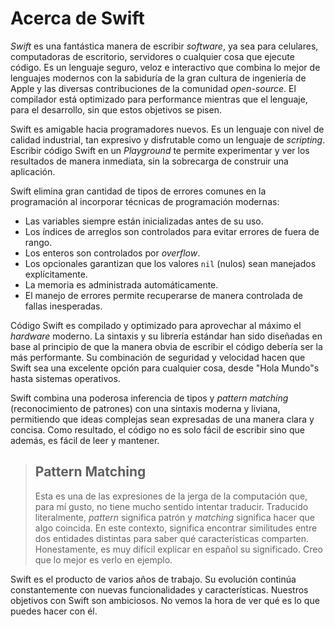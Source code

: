 # Acerca de Swift

_Swift_ es una fantástica manera de escribir _software_, ya sea para celulares, computadoras de escritorio, servidores o cualquier cosa que ejecute código. Es un lenguaje seguro, veloz e interactivo que combina lo mejor de lenguajes modernos con la sabiduría de la gran cultura de ingeniería de Apple y las diversas contribuciones de la comunidad _open-source_. El compilador está optimizado para performance mientras que el lenguaje, para el desarrollo, sin que estos objetivos se pisen.

Swift es amigable hacia programadores nuevos. Es un lenguaje con nivel de calidad industrial, tan expresivo y disfrutable como un lenguaje de _scripting_. Escribir código Swift en un _Playground_ te permite experimentar y ver los resultados de manera inmediata, sin la sobrecarga de construir una aplicación.

Swift elimina gran cantidad de tipos de errores comunes en la programación al incorporar técnicas de programación modernas:

* Las variables siempre están inicializadas antes de su uso.
* Los índices de arreglos son controlados para evitar errores de fuera de rango.
* Los enteros son controlados por _overflow_.
* Los opcionales garantizan que los valores `nil` \(nulos\) sean manejados explícitamente.
* La memoria es administrada automáticamente.
* El manejo de errores permite recuperarse de manera controlada de fallas inesperadas.

Código Swift es compilado y optimizado para aprovechar al máximo el _hardware_ moderno. La sintaxis y su librería estándar han sido diseñadas en base al principio de que la manera obvia de escribir el código debería ser la más performante. Su combinación de seguridad y velocidad hacen que Swift sea una excelente opción para cualquier cosa, desde "Hola Mundo"s hasta sistemas operativos.

Swift combina una poderosa inferencia de tipos y _pattern matching_ \(reconocimiento de patrones\) con una sintaxis moderna y liviana, permitiendo que ideas complejas sean expresadas de una manera clara y concisa. Como resultado, el código no es solo fácil de escribir sino que además, es fácil de leer y mantener.

> ## Pattern Matching
>
> Esta es una de las expresiones de la jerga de la computación que, para mí gusto, no tiene mucho sentido intentar traducir. Traducido literalmente, _pattern_ significa patrón y _matching_ significa hacer que algo coincida. En este contexto, significa encontrar similitudes entre dos entidades distintas para saber qué características comparten. Honestamente, es muy difícil explicar en español su significado. Creo que lo mejor es verlo en ejemplo.

Swift es el producto de varios años de trabajo. Su evolución continúa constantemente con nuevas funcionalidades y características. Nuestros objetivos con Swift son ambiciosos. No vemos la hora de ver qué es lo que puedes hacer con él.

